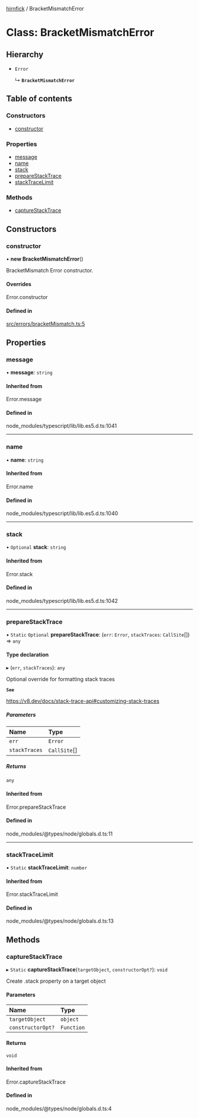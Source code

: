 [hirnfick](../API.md) / BracketMismatchError

# Class: BracketMismatchError

## Hierarchy

- `Error`

  ↳ **`BracketMismatchError`**

## Table of contents

### Constructors

- [constructor](BracketMismatchError.md#constructor)

### Properties

- [message](BracketMismatchError.md#message)
- [name](BracketMismatchError.md#name)
- [stack](BracketMismatchError.md#stack)
- [prepareStackTrace](BracketMismatchError.md#preparestacktrace)
- [stackTraceLimit](BracketMismatchError.md#stacktracelimit)

### Methods

- [captureStackTrace](BracketMismatchError.md#capturestacktrace)

## Constructors

### constructor

• **new BracketMismatchError**()

BracketMismatch Error constructor.

#### Overrides

Error.constructor

#### Defined in

[src/errors/bracketMismatch.ts:5](https://github.com/synthetic-borealis/hirnfick/blob/0c90491/src/errors/bracketMismatch.ts#L5)

## Properties

### message

• **message**: `string`

#### Inherited from

Error.message

#### Defined in

node_modules/typescript/lib/lib.es5.d.ts:1041

___

### name

• **name**: `string`

#### Inherited from

Error.name

#### Defined in

node_modules/typescript/lib/lib.es5.d.ts:1040

___

### stack

• `Optional` **stack**: `string`

#### Inherited from

Error.stack

#### Defined in

node_modules/typescript/lib/lib.es5.d.ts:1042

___

### prepareStackTrace

▪ `Static` `Optional` **prepareStackTrace**: (`err`: `Error`, `stackTraces`: `CallSite`[]) => `any`

#### Type declaration

▸ (`err`, `stackTraces`): `any`

Optional override for formatting stack traces

**`See`**

https://v8.dev/docs/stack-trace-api#customizing-stack-traces

##### Parameters

| Name | Type |
| :------ | :------ |
| `err` | `Error` |
| `stackTraces` | `CallSite`[] |

##### Returns

`any`

#### Inherited from

Error.prepareStackTrace

#### Defined in

node_modules/@types/node/globals.d.ts:11

___

### stackTraceLimit

▪ `Static` **stackTraceLimit**: `number`

#### Inherited from

Error.stackTraceLimit

#### Defined in

node_modules/@types/node/globals.d.ts:13

## Methods

### captureStackTrace

▸ `Static` **captureStackTrace**(`targetObject`, `constructorOpt?`): `void`

Create .stack property on a target object

#### Parameters

| Name | Type |
| :------ | :------ |
| `targetObject` | `object` |
| `constructorOpt?` | `Function` |

#### Returns

`void`

#### Inherited from

Error.captureStackTrace

#### Defined in

node_modules/@types/node/globals.d.ts:4
